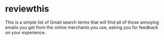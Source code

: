 # reviewthis
This is a simple list of Gmail search terms that will find all of those annoying emails you get from the online merchants you use, asking you for feedback on your experience. 
